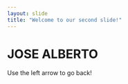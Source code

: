```yaml
---
layout: slide
title: "Welcome to our second slide!"
---
```

# JOSE ALBERTO 
Use the left arrow to go back!
